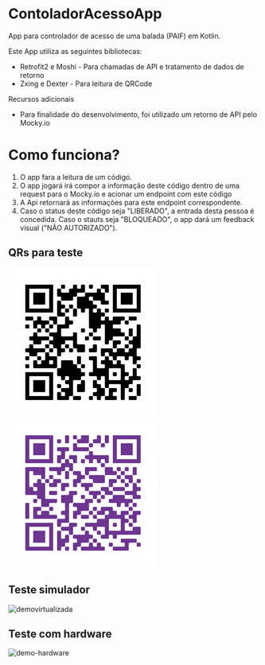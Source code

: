 # ContoladorAcessoApp
App para controlador de acesso de uma balada (PAIF) em Kotlin.

Este App utiliza as seguintes bibliotecas:
- Retrofit2 e Moshi - Para chamadas de API e tratamento de dados de retorno
- Zxing e Dexter - Para leitura de QRCode

Recursos adicionais
- Para finalidade do desenvolvimento, foi utilizado um retorno de API pelo Mocky.io
 
# Como funciona?
1) O app fara a leitura de um código.
2) O app jogará irá compor a informação deste código dentro de uma request para o Mocky.io e acionar um endpoint com este código
3) A Api retornará as informações para este endpoint correspondente.
4) Caso o status deste código seja "LIBERADO", a entrada desta pessoa é concedida. Caso o stauts seja "BLOQUEADO", o app dará um feedback visual ("NÃO AUTORIZADO").

## QRs para teste
![qr-correto](https://github.com/fabioiwano/ContoladorAcessoApp/blob/master/app/src/main/res/drawable/qrcode.png)
![qr-errado](https://github.com/fabioiwano/ContoladorAcessoApp/blob/master/app/src/main/res/drawable/qrcode_block.png)

## Teste simulador
![demovirtualizada](https://github.com/fabioiwano/ContoladorAcessoApp/blob/master/app/src/main/res/drawable/demo_virtualizada.gif)

## Teste com hardware
![demo-hardware](https://github.com/fabioiwano/ContoladorAcessoApp/blob/master/app/src/main/res/drawable/demo_hardware.gif)

